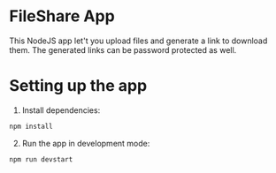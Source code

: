 # FileShare App
This NodeJS app let't you upload files and generate a link to download them.
The generated links can be password protected as well.

# Setting up the app
1. Install dependencies:
```sh
npm install
```

2. Run the app in development mode:
```sh
npm run devstart
```
